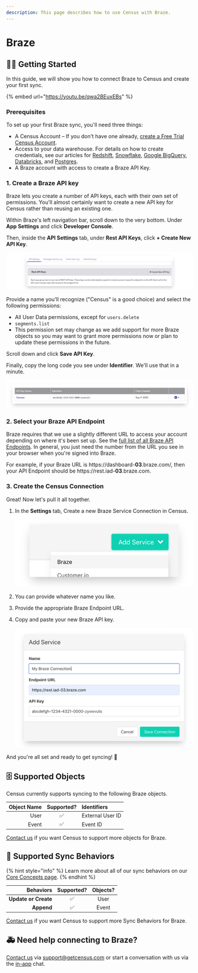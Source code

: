 ```yaml
---
description: This page describes how to use Census with Braze.
---
```


# Braze

## 🏃‍♀️ Getting Started

In this guide, we will show you how to connect Braze to Census and create your first sync.

{% embed url="https://youtu.be/qwa2BEuxEBs" %}

### **Prerequisites**

To set up your first Braze sync, you'll need three things:

* A Census Account – If you don't have one already, [create a Free Trial Census Account](https://app.getcensus.com/).
* Access to your data warehouse. For details on how to create credentials, see our articles for [Redshift](../sources/redshift.md), [Snowflake](../sources/snowflake.md), [Google BigQuery](../sources/google-bigquery.md), [Databricks](../sources/databricks.md), and [Postgres](../sources/postgres.md).
* A Braze account with access to create a Braze API Key. 

### 1. Create a Braze API key

Braze lets you create a number of API keys, each with their own set of permissions. You'll almost certainly want to create a new API key for Census rather than reusing an existing one.

Within Braze's left navigation bar, scroll down to the very bottom. Under **App Settings** and click **Developer Console**.

Then, inside the **API Settings** tab, under **Rest API Keys**, click **+ Create New API Key**.

![](../.gitbook/assets/screely-1619749695118.png)

Provide a name you'll recognize \("Census" is a good choice\) and select the following permissions:

* All User Data permissions, except for `users.delete` 
* `segments.list`
* This permission set may change as we add support for more Braze objects so you may want to grant more permissions now or plan to update these permissions in the future. 

Scroll down and click **Save API Key**.

Finally, copy the long code you see under **Identifier**. We'll use that in a minute.

![](../.gitbook/assets/screely-1619749895841.png)

### 2. Select your Braze API Endpoint

Braze requires that we use a slightly different URL to access your account depending on where it's been set up. See the [full list of all Braze API Endpoints](https://www.braze.com/docs/api/basics/#endpoints). In general, you just need the number from the URL you see in your browser when you're signed into Braze.  
  
For example, if your Braze URL is https://dashboard-**03**.braze.com/, then your API Endpoint should be https://rest.iad-**03**.braze.com.

### 3. Create the Census Connection

Great! Now let's pull it all together. 

1. In the **Settings** tab, Create a new Braze Service Connection in Census.  ![](../.gitbook/assets/screely-1619749986549.png) 
2. You can provide whatever name you like.
3. Provide the appropriate Braze Endpoint URL.
4. Copy and paste your new Braze API key.  


   ![](../.gitbook/assets/screely-1619749992320.png)

And you're all set and ready to get syncing! 🎉

## 🗄 Supported Objects

Census currently supports syncing to the following Braze objects.

| **Object Name** | **Supported?** | Identifiers |
| ---: | :---: | :--- |
| User | ✅ | External User ID |
| Event | ✅ | Event ID |

[Contact us](mailto:support@getcensus.com) if you want Census to support more objects for Braze.

## 🔄 Supported Sync Behaviors

{% hint style="info" %}
Learn more about all of our sync behaviors on our [Core Concepts page](../basics/core-concept.md#the-different-sync-behaviors).
{% endhint %}

| **Behaviors** | **Supported?** | **Objects?** |
| ---: | :---: | :---: |
| **Update or Create** | ✅ | User |
| **Append** | ✅ | Event |

[Contact us](mailto:support@getcensus.com) if you want Census to support more Sync Behaviors for Braze.

## 🚑 Need help connecting to Braze?

[Contact us](mailto:support@getcensus.com) via support@getcensus.com or start a conversation with us via the [in-app](https://app.getcensus.com) chat.

